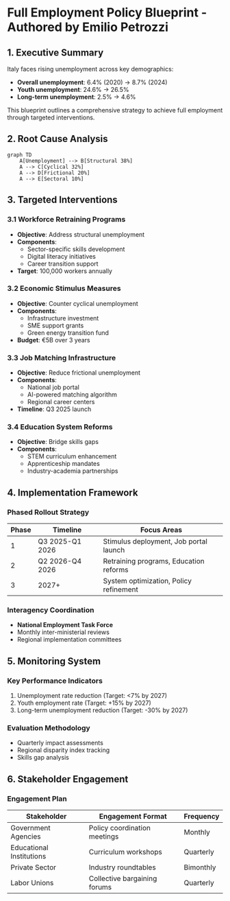 # Full Employment Policy Blueprint - Authored by Emilio Petrozzi

## 1. Executive Summary
Italy faces rising unemployment across key demographics:
- **Overall unemployment**: 6.4% (2020) → 8.7% (2024)
- **Youth unemployment**: 24.6% → 26.5%
- **Long-term unemployment**: 2.5% → 4.6%

This blueprint outlines a comprehensive strategy to achieve full employment through targeted interventions.

## 2. Root Cause Analysis
```mermaid
graph TD
    A[Unemployment] --> B[Structural 38%]
    A --> C[Cyclical 32%]
    A --> D[Frictional 20%]
    A --> E[Sectoral 10%]
```

## 3. Targeted Interventions

### 3.1 Workforce Retraining Programs
- **Objective**: Address structural unemployment
- **Components**:
  - Sector-specific skills development
  - Digital literacy initiatives
  - Career transition support
- **Target**: 100,000 workers annually

### 3.2 Economic Stimulus Measures
- **Objective**: Counter cyclical unemployment
- **Components**:
  - Infrastructure investment
  - SME support grants
  - Green energy transition fund
- **Budget**: €5B over 3 years

### 3.3 Job Matching Infrastructure
- **Objective**: Reduce frictional unemployment
- **Components**:
  - National job portal
  - AI-powered matching algorithm
  - Regional career centers
- **Timeline**: Q3 2025 launch

### 3.4 Education System Reforms
- **Objective**: Bridge skills gaps
- **Components**:
  - STEM curriculum enhancement
  - Apprenticeship mandates
  - Industry-academia partnerships

## 4. Implementation Framework

### Phased Rollout Strategy
| Phase | Timeline | Focus Areas |
|-------|----------|-------------|
| 1 | Q3 2025-Q1 2026 | Stimulus deployment, Job portal launch |
| 2 | Q2 2026-Q4 2026 | Retraining programs, Education reforms |
| 3 | 2027+ | System optimization, Policy refinement |

### Interagency Coordination
- **National Employment Task Force**
- Monthly inter-ministerial reviews
- Regional implementation committees

## 5. Monitoring System

### Key Performance Indicators
1. Unemployment rate reduction (Target: <7% by 2027)
2. Youth employment rate (Target: +15% by 2027)
3. Long-term unemployment reduction (Target: -30% by 2027)

### Evaluation Methodology
- Quarterly impact assessments
- Regional disparity index tracking
- Skills gap analysis

## 6. Stakeholder Engagement

### Engagement Plan
| Stakeholder | Engagement Format | Frequency |
|-------------|-------------------|-----------|
| Government Agencies | Policy coordination meetings | Monthly |
| Educational Institutions | Curriculum workshops | Quarterly |
| Private Sector | Industry roundtables | Bimonthly |
| Labor Unions | Collective bargaining forums | Quarterly |